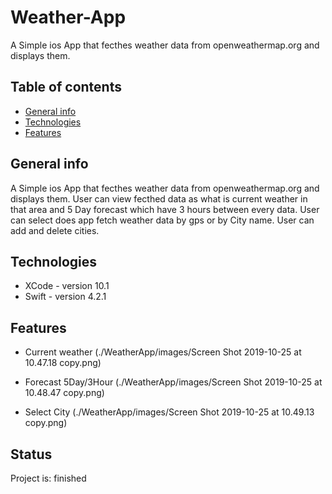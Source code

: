 # Weather-App

A Simple ios App that fecthes weather data from openweathermap.org and displays them.

## Table of contents

* [General info](#general-info)
* [Technologies](#technologies)
* [Features](#features)

## General info

A Simple ios App that fecthes weather data from openweathermap.org and displays them.
User can view fecthed data as what is current weather in that area and 5 Day forecast which have 3 hours between every data.
User can select does app fetch weather data by gps or by City name. User can add and delete cities.

## Technologies

* XCode - version 10.1
* Swift - version 4.2.1

## Features

* Current weather
(./WeatherApp/images/Screen Shot 2019-10-25 at 10.47.18 copy.png)

* Forecast 5Day/3Hour
(./WeatherApp/images/Screen Shot 2019-10-25 at 10.48.47 copy.png)

* Select City
(./WeatherApp/images/Screen Shot 2019-10-25 at 10.49.13 copy.png)

## Status

Project is: finished
